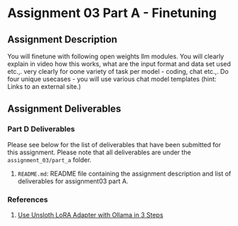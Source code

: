 # Assignment 03 Part A - Finetuning

## Assignment Description

You will finetune with following open weights llm modules.
You will clearly explain in video how this works, what are the input format and data set used etc.,. very clearly for oone variety of task per model - coding, chat etc.,. 
Do four unique usecases - you will use various chat model templates (hint: Links to an external site.)

## Assignment Deliverables

### Part D Deliverables

Please see below for the list of deliverables that have been submitted for this assignment. Please note that all deliverables are under the `assignment_03/part_a` folder.

1. `README.md`: README file containing the assignment description and list of deliverables for assignment03 part A.

### References

1. [Use Unsloth LoRA Adapter with Ollama in 3 Steps](https://sarinsuriyakoon.medium.com/unsloth-lora-with-ollama-lightweight-solution-to-full-cycle-llm-development-edadb6d9e0f0)

